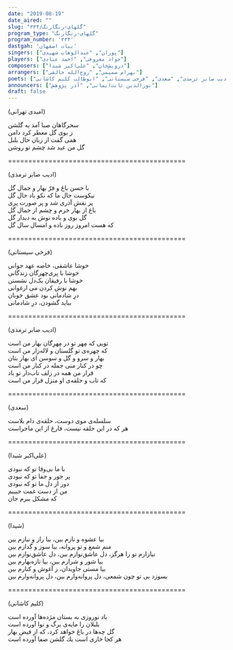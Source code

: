 ```yaml
---
date: "2019-08-19"
date_aired: ""
slug: "گلهای-رنگارنگ/۳۳۴"
program_type: "گلهای-رنگارنگ"
program_number: '۳۳۴'
dastgah: 'بیات اصفهان'
singers: ["پوران", "عبدالوهاب شهیدی"]
players: ["جواد معروفی", "احمد عبادی"]
composers: ["درویش‌خان", "علی‌اکبر شیدا"]
arrangers: ["بهرام صمیمی", "روح‌الله خالقی"]
poets: ["علی‌اکبر شیدا", "امیدی تهرانی", "ادیب صابر ترمذی", "سعدی", "فرخی سیستانی", "ابوطالب کلیم کاشانی"]
announcers: ["نورالدین ثابت‌ایمانی", "آذر پژوهش"]
draft: false
---
```


(امیدی تهرانی)  

سحرگاهان صبا آمد به گلشن  
ز بوی گل معطر کرد دامن  
همی گفت از زبان حال بلبل  
گل من عید شد چشم تو روشن  

============================================  

(ادیب صابر ترمذی)  

با حسن باغ و فرّ بهار و جمال گل  
نیکوست حال ما که نکو باد حال گل  
پر نقش آذری شد و پر صورت پری  
باغ از بهار خرم و چشم از جمال گل  
گل بوی و باده نوش به دیدار گل  
که هست امروز روز باده و امسال سال گل  

============================================  

(فرخی سیستانی)  

خوشا عاشقی، خاصه عهد جوانی  
خوشا با پری‌چهرگان زندگانی  
خوشا با رفیقان یک‌دل نشستن  
بهم نوش کردن می ارغوانی  
درِ شادمانی بود عشق خوبان  
بباید گشودن، درِ شادمانی  

============================================  

(ادیب صابر ترمذی)  

تویی که مِهر تو در مِهرِگان بهار من است  
که چهره‌ی تو گلستان و لاله‌زار من است  
بهار و سرو و گل و سوسن ای بهار بتان  
چو در کنار منی جمله در کنار من است  
قرار من همه در زلف تاب‌دار تو باد  
که تاب و حلقه‌ی او منزل قرار من است  

============================================  

(سعدی)  

سلسله‌ی موی دوست، حلقه‌ی دام بلاست  
هر که در این حلقه نیست، فارغ از این ماجراست  

============================================  

(علی‌اکبر شیدا)  

با ما بی‌وفا تو که نبودی  
پر جور و جفا تو که نبودی  
دور از دل ما تو که نبودی  
من از دست غمت حبیبم  
که مشکل ببرم جان  

============================================  

(شیدا)  

بیا عشوه و نازم بین، بیا راز و نیازم بین  
منم شمع و تو پروانه، بیا سوز و گدازم بین  
نیازارم تو را هرگز، دل عاشق‌نوازم بین، دل عاشق‌نوازم بین  
بیا شور و شرارم بین، بیا تازه‌بهارم بین  
بیا مستی جاویدان، ز آغوش و کنارم بین  
بسوزد بی تو چون شمعی، دل پروانه‌وارم بین، دل پروانه‌وارم بین  

============================================  

(کلیم کاشانی)  

باد نوروزی به بستان مژده‌ها آورده است  
بلبلان را مایه‌ی برگ و نوا آورده است  
گل چه‌ها در باغ خواهد کرد، که از فیض بهار  
هر کجا خاری است یك گلشن صفا آورده است  
